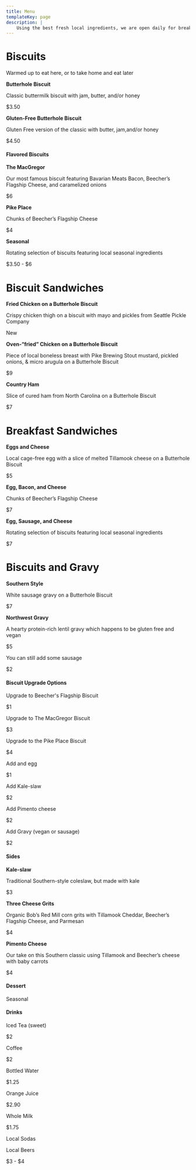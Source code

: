 ```yaml
---
title: Menu
templateKey: page
description: |
    Using the best fresh local ingredients, we are open daily for breakfast. Our restaurant menu features buttermilk biscuits, breakfast sandwiches, biscuits and gravy and many other southern favorites including vegan, vegetarian and gluten free options. Missed breakfast? Try our newest fried chicken sandwich or a crab melt for lunch.
---
```

<div class="menu">
<div class="row">
  <div class="col col-6 col-small-6 col-tiny-6">
    <h1>Biscuits</h1>
    <p>Warmed up to eat here, or to take home and eat later</p>
    <div class="row">
      <div class="col col-9 col-small-9 col-tiny-9">
        <p>
          <strong>Butterhole Biscuit<br></strong>
        </p>
        <p>Classic buttermilk biscuit with jam, butter, and/or honey</p>
      </div>
      <div class="col col-3 col-small-3 col-tiny-3">
        <p>$3.50</p>
      </div>
    </div>
    <div class="row">
      <div class="col col-9 col-small-9 col-tiny-9">
        <p>
          <strong>Gluten-Free Butterhole Biscuit<br></strong>
        </p>
        <p>Gluten Free version of the classic with butter, jam,and/or honey</p>
      </div>
      <div class="col col-3 col-small-3 col-tiny-3">
        <p>$4.50</p>
      </div>
    </div>
  </div>
  <div class="col col-6 col-small-6 col-tiny-6">
    <h4>Flavored Biscuits</h4>
    <div class="row">
      <div class="col col-9 col-small-9 col-tiny-9">
        <p>
          <strong>The MacGregor<br></strong>
        </p>
        <p>Our most famous biscuit featuring Bavarian Meats Bacon, Beecher’s Flagship Cheese, and caramelized onions</p>
      </div>
      <div class="col col-3 col-small-3 col-tiny-3">
        <p>$6</p>
      </div>
    </div>
    <div class="row">
      <div class="col col-9 col-small-9 col-tiny-9">
        <p>
          <strong>Pike Place</strong>
        </p>
        <p>Chunks of Beecher’s Flagship Cheese</p>
      </div>
      <div class="col col-3 col-small-3 col-tiny-3">
        <p>$4</p>
      </div>
    </div>
    <div class="row">
      <div class="col col-9 col-small-9 col-tiny-9">
        <p>
          <strong>Seasonal</strong>
        </p>
        <p>Rotating selection of biscuits featuring local seasonal ingredients</p>
      </div>
      <div class="col col-3 col-small-3 col-tiny-3">
        <p>$3.50 - $6</p>
      </div>
    </div>
  </div>
</div>
<div class="row">
  <div class="col col-6 col-small-6 col-tiny-6">
    <h1>Biscuit Sandwiches</h1>
    <div class="row">
      <div class="col col-9 col-small-9 col-tiny-9">
        <p>
          <strong>Fried Chicken on a Butterhole Biscuit<br></strong>
        </p>
        <p>Crispy chicken thigh on a biscuit with mayo and pickles from Seattle Pickle Company
        </p>
      </div>
      <div class="col col-3 col-small-3 col-tiny-3">
        <p>New</p>
      </div>
    </div>
    <div class="row">
      <div class="col col-9 col-small-9 col-tiny-9">
        <p>
          <strong>Oven-“fried” Chicken on a Butterhole Biscuit<br></strong>
        </p>
        <p>Piece of local boneless breast with Pike Brewing Stout mustard, pickled onions, &amp; micro arugula on a Butterhole
          Biscuit
        </p>
      </div>
      <div class="col col-3 col-small-3 col-tiny-3">
        <p>$9</p>
      </div>
    </div>
    <div class="row">
      <div class="col col-9 col-small-9 col-tiny-9">
        <p>
          <strong>Country Ham</strong>
        </p>
        <p>Slice of cured ham from North Carolina on a Butterhole Biscuit</p>
      </div>
      <div class="col col-3 col-small-3 col-tiny-3">
        <p>$7</p>
      </div>
    </div>
  </div>
  <div class="col col-6 col-small-6 col-tiny-6">
    <h1>Breakfast Sandwiches</h1>
    <div class="row">
      <div class="col col-9 col-small-9 col-tiny-9">
        <p>
          <strong>Eggs and Cheese</strong>
        </p>
        <p>Local cage-free egg with a slice of melted Tillamook cheese on a Butterhole Biscuit</p>
      </div>
      <div class="col col-3 col-small-3 col-tiny-3">
        <p>$5</p>
      </div>
    </div>
    <div class="row">
      <div class="col col-9 col-small-9 col-tiny-9">
        <p>
          <strong>Egg, Bacon, and Cheese</strong>
        </p>
        <p>Chunks of Beecher’s Flagship Cheese</p>
      </div>
      <div class="col col-3 col-small-3 col-tiny-3">
        <p>$7</p>
      </div>
    </div>
    <div class="row">
      <div class="col col-9 col-small-9 col-tiny-9">
        <p>
          <strong>Egg, Sausage, and Cheese</strong>
        </p>
        <p>Rotating selection of biscuits featuring local seasonal ingredients</p>
      </div>
      <div class="col col-3 col-small-3 col-tiny-3">
        <p>$7</p>
      </div>
    </div>
  </div>
</div>
<div class="row">
  <div class="col col-6 col-small-6 col-tiny-6">
    <h1>Biscuits and Gravy</h1>
    <div class="row">
      <div class="col col-9 col-small-9 col-tiny-9">
        <p>
          <strong>Southern Style<br></strong>
        </p>
        <p>White sausage gravy on a Butterhole Biscuit</p>
      </div>
      <div class="col col-3 col-small-3 col-tiny-3">
        <p>$7</p>
      </div>
    </div>
    <div class="row">
      <div class="col col-9 col-small-9 col-tiny-9">
        <p>
          <strong>Northwest Gravy<br></strong>
        </p>
        <p>A hearty protein-rich lentil gravy which happens to be gluten free and vegan</p>
      </div>
      <div class="col col-3 col-small-3 col-tiny-3">
        <p>$5</p>
      </div>
    </div>
    <div class="row">
      <div class="col col-9 col-small-9 col-tiny-9">
        <p>You can still add some sausage</p>
      </div>
      <div class="col col-3 col-small-3 col-tiny-3">
        <p>$2</p>
      </div>
    </div>
  </div>
  <div class="col col-6 col-small-6 col-tiny-6">
    <h4>Biscuit Upgrade Options</h4>
    <div class="row">
      <div class="col col-9 col-small-9 col-tiny-9">
        <p>Upgrade to Beecher's Flagship Biscuit</p>
      </div>
      <div class="col col-3 col-small-3 col-tiny-3">
        <p>$1</p>
      </div>
    </div>
    <div class="row">
      <div class="col col-9 col-small-9 col-tiny-9">
        <p>Upgrade to The MacGregor Biscuit</p>
      </div>
      <div class="col col-3 col-small-3 col-tiny-3">
        <p>$3</p>
      </div>
    </div>
    <div class="row">
      <div class="col col-9 col-small-9 col-tiny-9">
        <p>Upgrade to the Pike Place Biscuit</p>
      </div>
      <div class="col col-3 col-small-3 col-tiny-3">
        <p>$4</p>
      </div>
    </div>
    <div class="row">
      <div class="col col-9 col-small-9 col-tiny-9">
        <p>Add and egg</p>
      </div>
      <div class="col col-3 col-small-3 col-tiny-3">
        <p>$1</p>
      </div>
    </div>
    <div class="row">
      <div class="col col-9 col-small-9 col-tiny-9">
        <p>Add Kale-slaw</p>
      </div>
      <div class="col col-3 col-small-3 col-tiny-3">
        <p>$2</p>
      </div>
    </div>
    <div class="row">
      <div class="col col-9 col-small-9 col-tiny-9">
        <p>Add Pimento cheese</p>
      </div>
      <div class="col col-3 col-small-3 col-tiny-3">
        <p>$2</p>
      </div>
    </div>
    <div class="row">
      <div class="col col-9 col-small-9 col-tiny-9">
        <p>Add Gravy (vegan or sausage)</p>
      </div>
      <div class="col col-3 col-small-3 col-tiny-3">
        <p>$2</p>
      </div>
    </div>
  </div>
</div>
<div class="row">
  <div class="col col-6 col-small-6 col-tiny-6">
    <h4>Sides</h4>
    <div class="row">
      <div class="col col-9 col-small-9">
        <p>
          <strong>Kale-slaw<br></strong>
        </p>
        <p>Traditional Southern-style coleslaw, but made with kale</p>
      </div>
      <div class="col col-3 col-small-3">
        <p>$3</p>
      </div>
    </div>
    <div class="row">
      <div class="col col-9 col-small-9 col-tiny-9">
        <p>
          <strong>Three Cheese Grits</strong>
        </p>
        <p>Organic Bob’s Red Mill corn grits with Tillamook Cheddar, Beecher’s Flagship Cheese, and Parmesan</p>
      </div>
      <div class="col col-3 col-small-3 col-tiny-3">
        <p>$4</p>
      </div>
    </div>
    <div class="row">
      <div class="col col-9 col-small-9 col-tiny-9">
        <p>
          <strong>Pimento Cheese</strong>
        </p>
        <p>Our take on this Southern classic using Tillamook and Beecher’s cheese with baby carrots</p>
      </div>
      <div class="col col-3 col-small-3 col-tiny-3">
        <p>$4</p>
      </div>
    </div>
  </div>
  <div class="col col-6 col-small-6 col-tiny-6">
    <h4>Dessert</h4>
    <p>Seasonal</p>
    <h4>Drinks</h4>
    <div class="row">
      <div class="col col-9 col-small-9 col-tiny-9">
        <p>Iced Tea (sweet)</p>
      </div>
      <div class="col col-3 col-small-3 col-tiny-3">
        <p>$2</p>
      </div>
    </div>
    <div class="row">
      <div class="col col-9 col-small-9 col-tiny-9">
        <p>Coffee</p>
      </div>
      <div class="col col-3 col-small-3 col-tiny-3">
        <p>$2</p>
      </div>
    </div>
    <div class="row">
      <div class="col col-9 col-small-9 col-tiny-9">
        <p>Bottled Water</p>
      </div>
      <div class="col col-3 col-small-3 col-tiny-3">
        <p>$1.25</p>
      </div>
    </div>
    <div class="row">
      <div class="col col-9 col-small-9 col-tiny-9">
        <p>Orange Juice</p>
      </div>
      <div class="col col-3 col-small-3 col-tiny-3">
        <p>$2.90</p>
      </div>
    </div>
    <div class="row">
      <div class="col col-9 col-small-9 col-tiny-9">
        <p>Whole Milk</p>
      </div>
      <div class="col col-3 col-small-3 col-tiny-3">
        <p>$1.75</p>
      </div>
    </div>
    <div class="row">
      <div class="col col-9 col-small-9 col-tiny-9">
        <p>Local Sodas</p>
        <p>Local Beers</p>
      </div>
      <div class="col col-3 col-small-3 col-tiny-3">
        <p>$3 - $4</p>
      </div>
    </div>
  </div>
</div>
</div>
